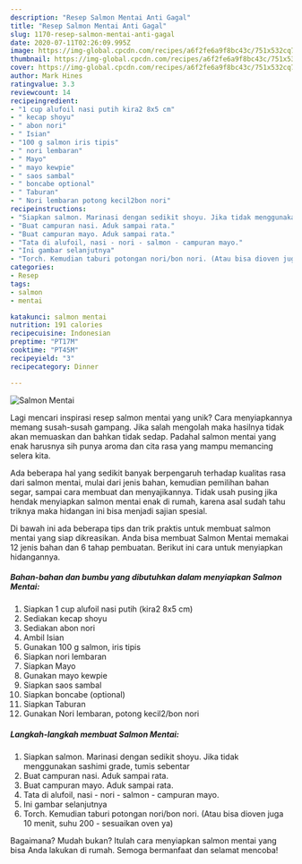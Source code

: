 ```yaml
---
description: "Resep Salmon Mentai Anti Gagal"
title: "Resep Salmon Mentai Anti Gagal"
slug: 1170-resep-salmon-mentai-anti-gagal
date: 2020-07-11T02:26:09.995Z
image: https://img-global.cpcdn.com/recipes/a6f2fe6a9f8bc43c/751x532cq70/salmon-mentai-foto-resep-utama.jpg
thumbnail: https://img-global.cpcdn.com/recipes/a6f2fe6a9f8bc43c/751x532cq70/salmon-mentai-foto-resep-utama.jpg
cover: https://img-global.cpcdn.com/recipes/a6f2fe6a9f8bc43c/751x532cq70/salmon-mentai-foto-resep-utama.jpg
author: Mark Hines
ratingvalue: 3.3
reviewcount: 14
recipeingredient:
- "1 cup alufoil nasi putih kira2 8x5 cm"
- " kecap shoyu"
- " abon nori"
- " Isian"
- "100 g salmon iris tipis"
- " nori lembaran"
- " Mayo"
- " mayo kewpie"
- " saos sambal"
- " boncabe optional"
- " Taburan"
- " Nori lembaran potong kecil2bon nori"
recipeinstructions:
- "Siapkan salmon. Marinasi dengan sedikit shoyu. Jika tidak menggunakan sashimi grade, tumis sebentar"
- "Buat campuran nasi. Aduk sampai rata."
- "Buat campuran mayo. Aduk sampai rata."
- "Tata di alufoil, nasi - nori - salmon - campuran mayo."
- "Ini gambar selanjutnya"
- "Torch. Kemudian taburi potongan nori/bon nori. (Atau bisa dioven juga 10 menit, suhu 200 - sesuaikan oven ya)"
categories:
- Resep
tags:
- salmon
- mentai

katakunci: salmon mentai 
nutrition: 191 calories
recipecuisine: Indonesian
preptime: "PT17M"
cooktime: "PT45M"
recipeyield: "3"
recipecategory: Dinner

---
```



![Salmon Mentai](https://img-global.cpcdn.com/recipes/a6f2fe6a9f8bc43c/751x532cq70/salmon-mentai-foto-resep-utama.jpg)

Lagi mencari inspirasi resep salmon mentai yang unik? Cara menyiapkannya memang susah-susah gampang. Jika salah mengolah maka hasilnya tidak akan memuaskan dan bahkan tidak sedap. Padahal salmon mentai yang enak harusnya sih punya aroma dan cita rasa yang mampu memancing selera kita.

Ada beberapa hal yang sedikit banyak berpengaruh terhadap kualitas rasa dari salmon mentai, mulai dari jenis bahan, kemudian pemilihan bahan segar, sampai cara membuat dan menyajikannya. Tidak usah pusing jika hendak menyiapkan salmon mentai enak di rumah, karena asal sudah tahu triknya maka hidangan ini bisa menjadi sajian spesial.




Di bawah ini ada beberapa tips dan trik praktis untuk membuat salmon mentai yang siap dikreasikan. Anda bisa membuat Salmon Mentai memakai 12 jenis bahan dan 6 tahap pembuatan. Berikut ini cara untuk menyiapkan hidangannya.

<!--inarticleads1-->

##### Bahan-bahan dan bumbu yang dibutuhkan dalam menyiapkan Salmon Mentai:

1. Siapkan 1 cup alufoil nasi putih (kira2 8x5 cm)
1. Sediakan  kecap shoyu
1. Sediakan  abon nori
1. Ambil  Isian
1. Gunakan 100 g salmon, iris tipis
1. Siapkan  nori lembaran
1. Siapkan  Mayo
1. Gunakan  mayo kewpie
1. Siapkan  saos sambal
1. Siapkan  boncabe (optional)
1. Siapkan  Taburan
1. Gunakan  Nori lembaran, potong kecil2/bon nori




<!--inarticleads2-->

##### Langkah-langkah membuat Salmon Mentai:

1. Siapkan salmon. Marinasi dengan sedikit shoyu. Jika tidak menggunakan sashimi grade, tumis sebentar
1. Buat campuran nasi. Aduk sampai rata.
1. Buat campuran mayo. Aduk sampai rata.
1. Tata di alufoil, nasi - nori - salmon - campuran mayo.
1. Ini gambar selanjutnya
1. Torch. Kemudian taburi potongan nori/bon nori. (Atau bisa dioven juga 10 menit, suhu 200 - sesuaikan oven ya)




Bagaimana? Mudah bukan? Itulah cara menyiapkan salmon mentai yang bisa Anda lakukan di rumah. Semoga bermanfaat dan selamat mencoba!
